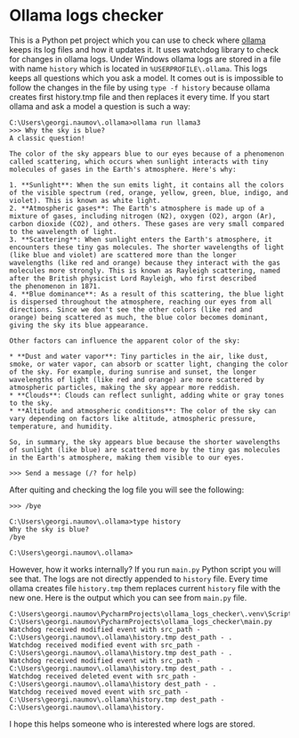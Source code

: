 # Ollama logs checker

This is a Python pet project which you can use to check where [ollama](https://ollama.com/) keeps its log files and
how it updates it. It uses watchdog library to check for changes in ollama logs. Under Windows ollama logs are 
stored in a file with name `history` which is located in `%USERPROFILE\.ollama`. This logs keeps all questions 
which you ask a model. It comes out is is impossible to follow the changes in the file by using `type -f history`
because ollama creates first history.tmp file and then replaces it every time. If you start ollama and ask 
a model a question is such a way: 
```
C:\Users\georgi.naumov\.ollama>ollama run llama3
>>> Why the sky is blue?
A classic question!

The color of the sky appears blue to our eyes because of a phenomenon called scattering, which occurs when sunlight interacts with tiny molecules of gases in the Earth's atmosphere. Here's why:

1. **Sunlight**: When the sun emits light, it contains all the colors of the visible spectrum (red, orange, yellow, green, blue, indigo, and violet). This is known as white light.
2. **Atmospheric gases**: The Earth's atmosphere is made up of a mixture of gases, including nitrogen (N2), oxygen (O2), argon (Ar), carbon dioxide (CO2), and others. These gases are very small compared
to the wavelength of light.
3. **Scattering**: When sunlight enters the Earth's atmosphere, it encounters these tiny gas molecules. The shorter wavelengths of light (like blue and violet) are scattered more than the longer
wavelengths (like red and orange) because they interact with the gas molecules more strongly. This is known as Rayleigh scattering, named after the British physicist Lord Rayleigh, who first described
the phenomenon in 1871.
4. **Blue dominance**: As a result of this scattering, the blue light is dispersed throughout the atmosphere, reaching our eyes from all directions. Since we don't see the other colors (like red and
orange) being scattered as much, the blue color becomes dominant, giving the sky its blue appearance.

Other factors can influence the apparent color of the sky:

* **Dust and water vapor**: Tiny particles in the air, like dust, smoke, or water vapor, can absorb or scatter light, changing the color of the sky. For example, during sunrise and sunset, the longer
wavelengths of light (like red and orange) are more scattered by atmospheric particles, making the sky appear more reddish.
* **Clouds**: Clouds can reflect sunlight, adding white or gray tones to the sky.
* **Altitude and atmospheric conditions**: The color of the sky can vary depending on factors like altitude, atmospheric pressure, temperature, and humidity.

So, in summary, the sky appears blue because the shorter wavelengths of sunlight (like blue) are scattered more by the tiny gas molecules in the Earth's atmosphere, making them visible to our eyes.

>>> Send a message (/? for help)
```
After quiting and checking the log file you will see the following: 
```
>>> /bye

C:\Users\georgi.naumov\.ollama>type history
Why the sky is blue?
/bye

C:\Users\georgi.naumov\.ollama>
```

However, how it works internally? If you run `main.py` Python script you will see that. The logs 
are not directly appended to `history` file. Every time ollama creates file `history.tmp` them 
replaces current `history` file with the new one. Here is the output which you can see from
`main.py` file. 

```
C:\Users\georgi.naumov\PycharmProjects\ollama_logs_checker\.venv\Scripts\python.exe C:\Users\georgi.naumov\PycharmProjects\ollama_logs_checker\main.py 
Watchdog received modified event with src_path - C:\Users\georgi.naumov\.ollama\history.tmp dest_path - .
Watchdog received modified event with src_path - C:\Users\georgi.naumov\.ollama\history.tmp dest_path - .
Watchdog received modified event with src_path - C:\Users\georgi.naumov\.ollama\history.tmp dest_path - .
Watchdog received deleted event with src_path - C:\Users\georgi.naumov\.ollama\history dest_path - .
Watchdog received moved event with src_path - C:\Users\georgi.naumov\.ollama\history.tmp dest_path - C:\Users\georgi.naumov\.ollama\history.
```
I hope this helps someone who is interested where logs are stored. 